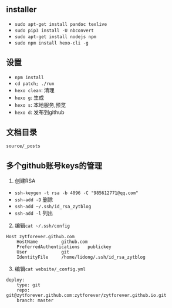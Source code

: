 ## installer

- `sudo apt-get install pandoc texlive`
- `sudo pip3 install -U nbconvert`
- `sudo apt-get install nodejs npm`
- `sudo npm install hexo-cli -g`

## 设置

- `npm install`
- `cd patch; ./run`
- `hexo clean`: 清理
- `hexo g`: 生成
- `hexo s`: 本地服务,预览
- `hexo d`: 发布到github

## 文档目录

`source/_posts`

## 多个github账号keys的管理

1. 创建RSA

- `ssh-keygen -t rsa -b 4096 -C "985612771@qq.com"`
- `ssh-add -D` 删除
- `ssh-add ~/.ssh/id_rsa_zytblog`
- `ssh-add -l` 列出


2. 编辑`cat ~/.ssh/config`

```
Host zytforever.github.com
    HostName         github.com
    PreferredAuthentications   publickey        
    User             git
    IdentityFile     /home/lidong/.ssh/id_rsa_zytblog
```

3. 编辑`cat website/_config.yml`

```
deploy:
    type: git
    repo: git@zytforever.github.com:zytforever/zytforever.github.io.git
    branch: master
```
